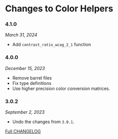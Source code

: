 # Changes to Color Helpers

### 4.1.0

_March 31, 2024_

- Add `contrast_ratio_wcag_2_1` function

### 4.0.0

_December 15, 2023_

- Remove barrel files
- Fix type definitions
- Use higher precision color conversion matrices.

### 3.0.2

_September 2, 2023_

- Undo the changes from `3.0.1`.

[Full CHANGELOG](https://github.com/csstools/postcss-plugins/tree/main/packages/color-helpers/CHANGELOG.md)
